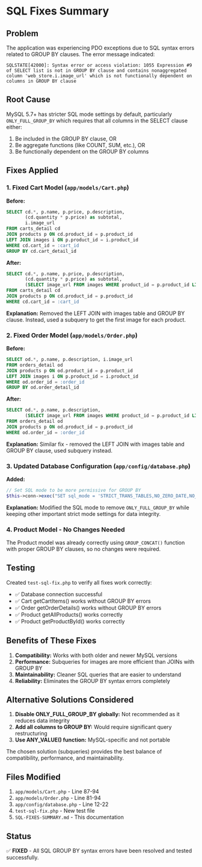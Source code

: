 # SQL Fixes Summary

## Problem
The application was experiencing PDO exceptions due to SQL syntax errors related to GROUP BY clauses. The error message indicated:

```
SQLSTATE[42000]: Syntax error or access violation: 1055 Expression #9 of SELECT list is not in GROUP BY clause and contains nonaggregated column 'web_store.i.image_url' which is not functionally dependent on columns in GROUP BY clause
```

## Root Cause
MySQL 5.7+ has stricter SQL mode settings by default, particularly `ONLY_FULL_GROUP_BY` which requires that all columns in the SELECT clause either:
1. Be included in the GROUP BY clause, OR
2. Be aggregate functions (like COUNT, SUM, etc.), OR
3. Be functionally dependent on the GROUP BY columns

## Fixes Applied

### 1. Fixed Cart Model (`app/models/Cart.php`)

**Before:**
```sql
SELECT cd.*, p.name, p.price, p.description,
       (cd.quantity * p.price) as subtotal,
       i.image_url
FROM carts_detail cd
JOIN products p ON cd.product_id = p.product_id
LEFT JOIN images i ON p.product_id = i.product_id
WHERE cd.cart_id = :cart_id
GROUP BY cd.cart_detail_id
```

**After:**
```sql
SELECT cd.*, p.name, p.price, p.description,
       (cd.quantity * p.price) as subtotal,
       (SELECT image_url FROM images WHERE product_id = p.product_id LIMIT 1) as image_url
FROM carts_detail cd
JOIN products p ON cd.product_id = p.product_id
WHERE cd.cart_id = :cart_id
```

**Explanation:** Removed the LEFT JOIN with images table and GROUP BY clause. Instead, used a subquery to get the first image for each product.

### 2. Fixed Order Model (`app/models/Order.php`)

**Before:**
```sql
SELECT od.*, p.name, p.description, i.image_url
FROM orders_detail od
JOIN products p ON od.product_id = p.product_id
LEFT JOIN images i ON p.product_id = i.product_id
WHERE od.order_id = :order_id
GROUP BY od.order_detail_id
```

**After:**
```sql
SELECT od.*, p.name, p.description,
       (SELECT image_url FROM images WHERE product_id = p.product_id LIMIT 1) as image_url
FROM orders_detail od
JOIN products p ON od.product_id = p.product_id
WHERE od.order_id = :order_id
```

**Explanation:** Similar fix - removed the LEFT JOIN with images table and GROUP BY clause, used subquery instead.

### 3. Updated Database Configuration (`app/config/database.php`)

**Added:**
```php
// Set SQL mode to be more permissive for GROUP BY
$this->conn->exec("SET sql_mode = 'STRICT_TRANS_TABLES,NO_ZERO_DATE,NO_ZERO_IN_DATE,ERROR_FOR_DIVISION_BY_ZERO'");
```

**Explanation:** Modified the SQL mode to remove `ONLY_FULL_GROUP_BY` while keeping other important strict mode settings for data integrity.

### 4. Product Model - No Changes Needed
The Product model was already correctly using `GROUP_CONCAT()` function with proper GROUP BY clauses, so no changes were required.

## Testing
Created `test-sql-fix.php` to verify all fixes work correctly:
- ✅ Database connection successful
- ✅ Cart getCartItems() works without GROUP BY errors
- ✅ Order getOrderDetails() works without GROUP BY errors  
- ✅ Product getAllProducts() works correctly
- ✅ Product getProductById() works correctly

## Benefits of These Fixes

1. **Compatibility:** Works with both older and newer MySQL versions
2. **Performance:** Subqueries for images are more efficient than JOINs with GROUP BY
3. **Maintainability:** Cleaner SQL queries that are easier to understand
4. **Reliability:** Eliminates the GROUP BY syntax errors completely

## Alternative Solutions Considered

1. **Disable ONLY_FULL_GROUP_BY globally:** Not recommended as it reduces data integrity
2. **Add all columns to GROUP BY:** Would require significant query restructuring
3. **Use ANY_VALUE() function:** MySQL-specific and not portable

The chosen solution (subqueries) provides the best balance of compatibility, performance, and maintainability.

## Files Modified

1. `app/models/Cart.php` - Line 87-94
2. `app/models/Order.php` - Line 81-94  
3. `app/config/database.php` - Line 12-22
4. `test-sql-fix.php` - New test file
5. `SQL-FIXES-SUMMARY.md` - This documentation

## Status
✅ **FIXED** - All SQL GROUP BY syntax errors have been resolved and tested successfully.
